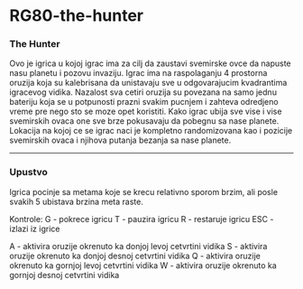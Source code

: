 # RG80-the-hunter
### The Hunter

Ovo je igrica u kojoj igrac ima za cilj da zaustavi svemirske ovce da napuste nasu planetu i pozovu invaziju.
Igrac ima na raspolaganju 4 prostorna oruzija koja su kalebrisana da unistavaju sve u odgovarajucim kvadrantima igracevog vidika.
Nazalost sva cetiri oruzija su povezana na samo jednu bateriju koja se u potpunosti prazni svakim pucnjem i zahteva odredjeno vreme pre nego sto se moze opet koristiti.
Kako igrac ubija sve vise i vise svemirskih ovaca one sve brze pokusavaju da pobegnu sa nase planete.
Lokacija na kojoj ce se igrac naci je kompletno randomizovana kao i pozicije svemirskih ovaca i njihova putanja bezanja sa nase planete.
_____________________________________________________________________________________________________________________________________

### Upustvo
Igrica pocinje sa metama koje se krecu relativno sporom brzim, ali posle svakih 5 ubistava brzina meta raste.

Kontrole:
G - pokrece igricu
T - pauzira igricu
R - restaruje igricu
ESC - izlazi iz igrice

A - aktivira oruzije okrenuto ka donjoj levoj cetvrtini vidika
S - aktivira oruzije okrenuto ka donjoj desnoj cetvrtini vidika
Q - aktivira oruzije okrenuto ka gornjoj levoj cetvrtini vidika
W - aktivira oruzije okrenuto ka gornjoj desnoj cetvrtini vidika
